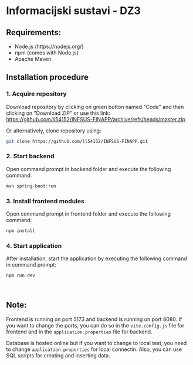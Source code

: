 <h1>Informacijski sustavi - DZ3 </h1>

<h2>Requirements:</h2>
<ul>
<li>Node.js (https://nodejs.org/)</li>
<li>npm (comes with Node.js)</li>
<li>Apache Maven</li>
</ul>


<h2>Installation procedure</h2>
<h3>1. Acquire repository </h3>

Download repository by clicking on green button named "Code" and then clicking on "Download ZIP" or use this link: <br>
https://github.com/ll54152/INFSUS-FINAPP/archive/refs/heads/master.zip

Or alternatively, clone repository using: <br>
```sh
git clone https://github.com/ll54152/INFSUS-FINAPP.git
```

<h3>2. Start backend </h3>

Open command prompt in backend folder and execute the following command:
```sh
mvn spring-boot:run
```

<h3>3. Install frontend modules</h3>

Open command prompt in frontend folder and execute the following command:
```sh
npm install
```
<h3>4. Start application</h3>

After installation, start the application by executing the following command in command prompt:
```sh
npm run dev
```
<br>
<h2>Note:</h2>
<p>Frontend is running on port 5173 and backend is running on port 8080. If you want to change the ports, you can do so in the <code>vite.config.js</code> file for frontend and in the <code>application.properties</code> file for backend.</p>
<p>Database is hosted online but if you want to change to local test, you need to change <code>application.properties</code> for local connectin. Also, you can use SQL scripts for creating and inserting data.</p>


